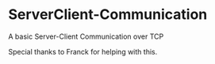 # ServerClient-Communication
A basic Server-Client Communication over TCP

Special thanks to Franck for helping with this.
